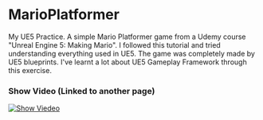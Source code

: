 # MarioPlatformer
My UE5 Practice. A simple Mario Platformer game from a Udemy course "Unreal Engine 5: Making Mario". I followed this tutorial and tried understanding everything used in UE5. The game was completely made by UE5 blueprints. I've learnt a lot about UE5 Gameplay Framework through this exercise.

### Show Video (Linked to another page)
[![Show Viedeo](https://overrideturing.github.io/images/blogs/games/MarioPlatformer.00_00_00_00.Still001.png)](https://overrideturing.github.io/2025/03/19/Mario-Platformer-Development-UE5/)
